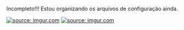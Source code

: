 Incompleto!!! Estou organizando os arquivos de configuração ainda.

<a href="https://imgur.com/JM9pLZ9"><img src="https://i.imgur.com/JM9pLZ9.png" title="source: imgur.com" /></a>
<a href="https://imgur.com/gjFUUIN"><img src="https://i.imgur.com/gjFUUIN.png" title="source: imgur.com" /></a>
